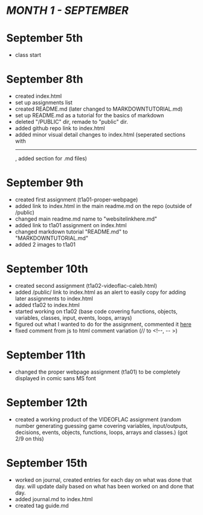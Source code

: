 # ***MONTH 1 - SEPTEMBER***

# September 5th
- class start 

# September 8th
 - created index.html
 - set up assignments list
 - created README.md (later changed to MARKDOWNTUTORIAL.md)
 - set up README.md as a tutorial for the basics of markdown
 - deleted "/PUBLIC" dir, remade to "public" dir.
 - added github repo link to index.html
 - added minor visual detail changes to index.html (seperated sections with <hr>, added section for .md files)
# September 9th
 - created first assignment (t1a01-proper-webpage)
 - added link to index.html in the main readme.md on the repo (outside of /public)
 - changed main readme.md name to "websitelinkhere.md"
 - added link to t1a01 assignment on index.html
 - changed markdown tutorial "README.md" to "MARKDOWNTUTORIAL.md"
 - added 2 images to t1a01
# September 10th
- created second assignment (t1a02-videoflac-caleb.html)
- added /public/ link to index.html as an alert to easily copy for adding later assignments to index.html
- added t1a02 to index.html
- started working on t1a02 (base code covering functions, objects, variables, classes, input, events, loops, arrays)
- figured out what I wanted to do for the assignment, commented it [here](https://github.com/Kymiira/game-dev-caleb-2025/commit/2b629d6b1a00b97656a55d65d526ac4657c80c63)
- fixed comment from js to html comment variation (// to <!--, -- >)
# September 11th
- changed the proper webpage assignment (t1a01) to be completely displayed in comic sans MS font
# September 12th
- created a working product of the VIDEOFLAC assignment (random number generating guessing game covering variables, input/outputs, decisions, events, objects, functions, loops, arrays and classes.) (got 2/9 on this)
# September 15th
- worked on journal, created entries for each day on what was done that day. will update daily based on what has been worked on and done that day.
- added journal.md to index.html
- created tag guide.md
